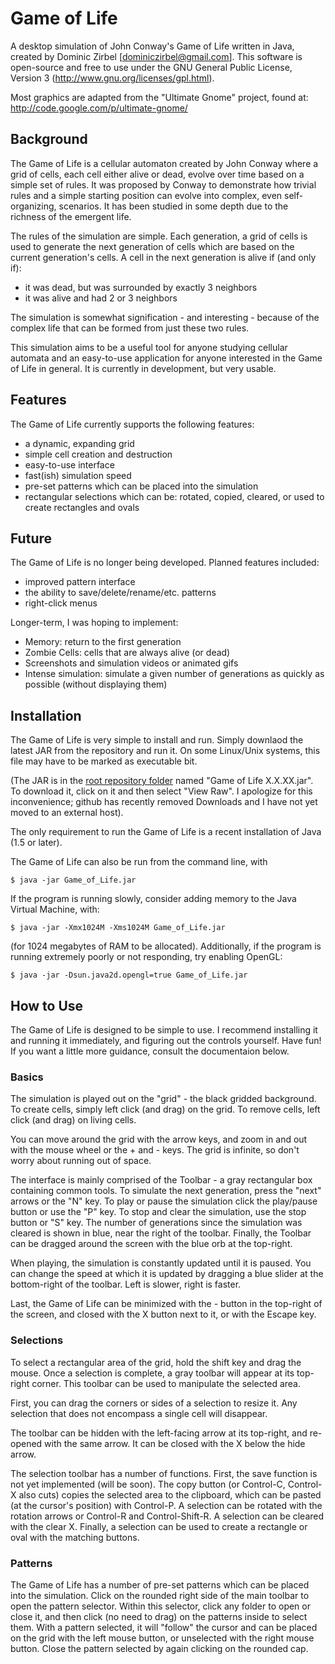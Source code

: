 # Game of Life

A desktop simulation of John Conway's Game of Life written in Java, created by Dominic Zirbel [dominiczirbel@gmail.com]. This software is open-source and free to use under the GNU General Public License, Version 3 (http://www.gnu.org/licenses/gpl.html).

Most graphics are adapted from the "Ultimate Gnome" project, found at: http://code.google.com/p/ultimate-gnome/

## Background

The Game of Life is a cellular automaton created by John Conway where a grid of cells, each cell either alive or dead, evolve over time based on a simple set of rules. It was proposed by Conway to demonstrate how trivial rules and a simple starting position can evolve into complex, even self-organizing, scenarios. It has been studied in some depth due to the richness of the emergent life.

The rules of the simulation are simple. Each generation, a grid of cells is used to generate the next generation of cells which are based on the current generation's cells. A cell in the next generation is alive if (and only if):

* it was dead, but was surrounded by exactly 3 neighbors
* it was alive and had 2 or 3 neighbors

The simulation is somewhat signification - and interesting - because of the complex life that can be formed from just these two rules.

This simulation aims to be a useful tool for anyone studying cellular automata and an easy-to-use application for anyone interested in the Game of Life in general. It is currently in development, but very usable.

## Features

The Game of Life currently supports the following features:

* a dynamic, expanding grid
* simple cell creation and destruction
* easy-to-use interface
* fast(ish) simulation speed
* pre-set patterns which can be placed into the simulation
* rectangular selections which can be: rotated, copied, cleared, or used to create rectangles and ovals

## Future

The Game of Life is no longer being developed. Planned features included:

* improved pattern interface
* the ability to save/delete/rename/etc. patterns
* right-click menus

Longer-term, I was hoping to implement:

* Memory: return to the first generation
* Zombie Cells: cells that are always alive (or dead)
* Screenshots and simulation videos or animated gifs
* Intense simulation: simulate a given number of generations as quickly as possible (without displaying them)

## Installation

The Game of Life is very simple to install and run. Simply downlaod the latest JAR from the repository and run it. On some Linux/Unix systems, this file may have to be marked as executable bit.

(The JAR is in the [root repository folder](http://www.github.com/dzirbel/Game-of-Life) named "Game of Life X.X.XX.jar". To download it, click on it and then select "View Raw". I apologize for this inconvenience; github has recently removed Downloads and I have not yet moved to an external host).

The only requirement to run the Game of Life is a recent installation of Java (1.5 or later).

The Game of Life can also be run from the command line, with

`$ java -jar Game_of_Life.jar`

If the program is running slowly, consider adding memory to the Java Virtual Machine, with:

`$ java -jar -Xmx1024M -Xms1024M Game_of_Life.jar`

(for 1024 megabytes of RAM to be allocated). Additionally, if the program is running extremely poorly or not responding, try enabling OpenGL:

`$ java -jar -Dsun.java2d.opengl=true Game_of_Life.jar`

## How to Use

The Game of Life is designed to be simple to use. I recommend installing it and running it immediately, and figuring out the controls yourself. Have fun! If you want a little more guidance, consult the documentaion below.

### Basics

The simulation is played out on the "grid" - the black gridded background. To create cells, simply left click (and drag) on the grid. To remove cells, left click (and drag) on living cells.

You can move around the grid with the arrow keys, and zoom in and out with the mouse wheel or the + and - keys. The grid is infinite, so don't worry about running out of space.

The interface is mainly comprised of the Toolbar - a gray rectangular box containing common tools. To simulate the next generation, press the "next" arrows or the "N" key. To play or pause the simulation click the play/pause button or use the "P" key. To stop and clear the simulation, use the stop button or "S" key. The number of generations since the simulation was cleared is shown in blue, near the right of the toolbar. Finally, the Toolbar can be dragged around the screen with the blue orb at the top-right.

When playing, the simulation is constantly updated until it is paused. You can change the speed at which it is updated by dragging a blue slider at the bottom-right of the toolbar. Left is slower, right is faster.

Last, the Game of Life can be minimized with the - button in the top-right of the screen, and closed with the X button next to it, or with the Escape key.

### Selections

To select a rectangular area of the grid, hold the shift key and drag the mouse. Once a selection is complete, a gray toolbar will appear at its top-right corner. This toolbar can be used to manipulate the selected area.

First, you can drag the corners or sides of a selection to resize it. Any selection that does not encompass a single cell will disappear.

The toolbar can be hidden with the left-facing arrow at its top-right, and re-opened with the same arrow. It can be closed with the X below the hide arrow.

The selection toolbar has a number of functions. First, the save function is not yet implemented (will be soon). The copy button (or Control-C, Control-X also cuts) copies the selected area to the clipboard, which can be pasted (at the cursor's position) with Control-P. A selection can be rotated with the rotation arrows or Control-R and Control-Shift-R. A selection can be cleared with the clear X. Finally, a selection can be used to create a rectangle or oval with the matching buttons.

### Patterns

The Game of Life has a number of pre-set patterns which can be placed into the simulation. Click on the rounded right side of the main toolbar to open the pattern selector. Within this selector, click any folder to open or close it, and then click (no need to drag) on the patterns inside to select them. With a pattern selected, it will "follow" the cursor and can be placed on the grid with the left mouse button, or unselected with the right mouse button. Close the pattern selected by again clicking on the rounded cap.

